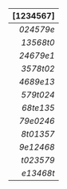 |  [1234567] |
|-----------:|
|  *024579e* |
|  *13568t0* |
|  *24679e1* |
|  *3578t02* |
|  *4689e13* |
|  *579t024* |
|  *68te135* |
|  *79e0246* |
|  *8t01357* |
|  *9e12468* |
|  *t023579* |
|  *e13468t* |
